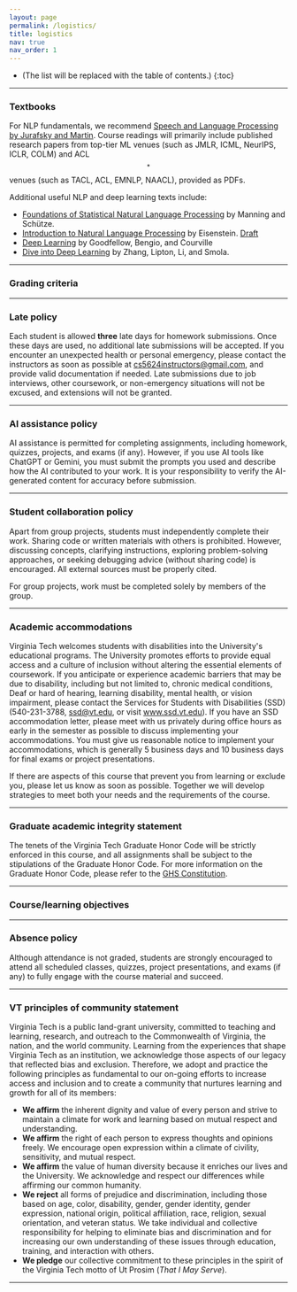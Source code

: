 ```yaml
---
layout: page
permalink: /logistics/
title: logistics
nav: true
nav_order: 1
---
```


* (The list will be replaced with the table of contents.)
{:toc}

***

### Textbooks

For NLP fundamentals, we recommend [Speech and Language Processing by Jurafsky and Martin](https://web.stanford.edu/~jurafsky/slp3/). Course readings will primarily include published research papers from top-tier ML venues (such as JMLR, ICML, NeurIPS, ICLR, COLM) and ACL$$^{*}$$ venues (such as TACL, ACL, EMNLP, NAACL), provided as PDFs.

Additional useful NLP and deep learning texts include:

- [Foundations of Statistical Natural Language Processing](https://mitpress.mit.edu/9780262133609/foundations-of-statistical-natural-language-processing/) by Manning and Schütze.
- [Introduction to Natural Language Processing](https://mitpress.mit.edu/9780262042840/introduction-to-natural-language-processing/) by Eisenstein. [Draft](https://github.com/jacobeisenstein/gt-nlp-class/blob/master/notes/eisenstein-nlp-notes.pdf)
- [Deep Learning](https://www.deeplearningbook.org/) by Goodfellow, Bengio, and Courville
- [Dive into Deep Learning](https://d2l.ai/) by Zhang, Lipton, Li, and Smola.

***

### Grading criteria

*** 

### Late policy

Each student is allowed <b>three</b> late days for homework submissions. Once these days are used, no additional late submissions will be accepted. If you encounter an unexpected health or personal emergency, please contact the instructors as soon as possible at <a href="mailto:cs5624instructors@gmail.com" target="_blank">cs5624instructors@gmail.com</a>, and provide valid documentation if needed. Late submissions due to job interviews, other coursework, or non-emergency situations will not be excused, and extensions will not be granted.

***

### AI assistance policy

AI assistance is permitted for completing assignments, including homework, quizzes, projects, and exams (if any). However, if you use AI tools like ChatGPT or Gemini, you must submit the prompts you used and describe how the AI contributed to your work. It is your responsibility to verify the AI-generated content for accuracy before submission.

***

### Student collaboration policy

Apart from group projects, students must independently complete their work. Sharing code or written materials with others is prohibited. However, discussing concepts, clarifying instructions, exploring problem-solving approaches, or seeking debugging advice (without sharing code) is encouraged. All external sources must be properly cited.

For group projects, work must be completed solely by members of the group.

***

### Academic accommodations

Virginia Tech welcomes students with disabilities into the University's educational programs. The University promotes efforts to provide equal access and a culture of inclusion without altering the essential elements of coursework. If you anticipate or experience academic barriers that may be due to disability, including but not limited to, chronic medical conditions, Deaf or hard of hearing, learning disability, mental health, or vision impairment, please contact the Services for Students with Disabilities (SSD) (540-231-3788, <a href="mailto:ssd@vt.edu" target="_blank">ssd@vt.edu</a>, or visit <a href="https://ssd.vt.edu/">www.ssd.vt.edu</a>). If you have an SSD accommodation letter, please meet with us privately during office hours as early in the semester as possible to discuss implementing your accommodations. You must give us reasonable notice to implement your accommodations, which is generally 5 business days and 10 business days for final exams or project presentations.

If there are aspects of this course that prevent you from learning or exclude you, please let us know as soon as possible. Together we will develop strategies to meet both your needs and the requirements of the course.

***

### Graduate academic integrity statement

The tenets of the Virginia Tech Graduate Honor Code will be strictly enforced in this course, and all assignments shall be subject to the stipulations of the Graduate Honor Code. For more information on the Graduate Honor Code, please refer to the <a href="https://graduateschool.vt.edu/academics/expectations/graduate-honor-system.html">GHS Constitution</a>.

***

### Course/learning objectives

***

### Absence policy

Although attendance is not graded, students are strongly encouraged to attend all scheduled classes, quizzes, project presentations, and exams (if any) to fully engage with the course material and succeed.

***

### VT principles of community statement

Virginia Tech is a public land-grant university, committed to teaching and learning, research, and outreach to the Commonwealth of Virginia, the nation, and the world community. Learning from the experiences that shape Virginia Tech as an institution, we acknowledge those aspects of our legacy that reflected bias and exclusion. Therefore, we adopt and practice the following principles as fundamental to our on-going efforts to increase access and inclusion and to create a community that nurtures learning and growth for all of its members:

- <b>We affirm</b> the inherent dignity and value of every person and strive to maintain a climate for work and learning based on mutual respect and understanding.
- <b>We affirm</b> the right of each person to express thoughts and opinions freely. We encourage open expression within a climate of civility, sensitivity, and mutual respect.
- <b>We affirm</b> the value of human diversity because it enriches our lives and the University. We acknowledge and respect our differences while affirming our common humanity.
- <b>We reject</b> all forms of prejudice and discrimination, including those based on age, color, disability, gender, gender identity, gender expression, national origin, political affiliation, race, religion, sexual orientation, and veteran status. We take individual and collective responsibility for helping to eliminate bias and discrimination and for increasing our own understanding of these issues through education, training, and interaction with others.
- <b>We pledge</b> our collective commitment to these principles in the spirit of the Virginia Tech motto of Ut Prosim (<i>That I May Serve</i>).

***
